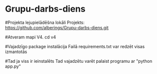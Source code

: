 # Grupu-darbs-diens

#Projekta lejupielādēšna lokāli
Projekts: https://github.com/alberings/Grupu-darbs-diens.git

#Atveram mapi V4. 
cd v4

#Vajadzīgo package instalācija
Failā requirements.txt var redzēt visas izmantotās 

#Tad ja viss ir ieinstalēts
Tad vajadzētu varēt palaist programu ar "python app.py"


